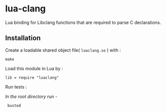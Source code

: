 
# lua-clang
Lua binding for Libclang functions that are required to parse C declarations.

## Installation

Create a loadable shared object file( `luaclang.so` ) with :

    make

Load this module in Lua by :

    lib = require "luaclang"

Run tests :

 *In the root directory run -* 
   

     busted
